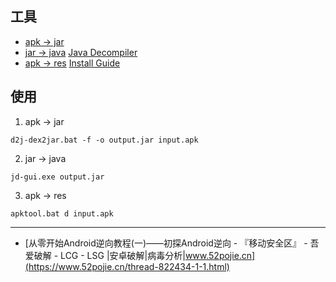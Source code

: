 ## 工具
- [apk -> jar](https://github.com/pxb1988/dex2jar)
- [jar -> java](https://github.com/java-decompiler/jd-gui) [Java Decompiler](https://java-decompiler.github.io/)
- [apk -> res](https://github.com/iBotPeaches/Apktool) [Install Guide](https://apktool.org/docs/install)


## 使用
1. apk -> jar
```shell
d2j-dex2jar.bat -f -o output.jar input.apk
```

2. jar -> java
```shell
jd-gui.exe output.jar
```

3. apk -> res
```shell
apktool.bat d input.apk
```

---
- [从零开始Android逆向教程(一)——初探Android逆向 - 『移动安全区』 - 吾爱破解 - LCG - LSG |安卓破解|病毒分析|www.52pojie.cn](https://www.52pojie.cn/thread-822434-1-1.html)
